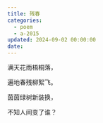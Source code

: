 ```yaml
---
title: 残春
categories:
  - poem
  - a-2015
updated: 2024-09-02 00:00:00
date:
---
```


满天花雨梧桐落，

遍地春残柳絮飞。

茵茵绿树新装换，

不知人间变了谁？
